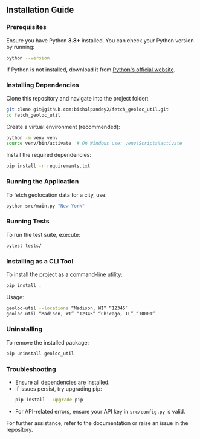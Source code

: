 ## Installation Guide

### Prerequisites
Ensure you have Python **3.8+** installed. You can check your Python version by running:
```bash
python --version
```
If Python is not installed, download it from [Python's official website](https://www.python.org/downloads/).

### Installing Dependencies
Clone this repository and navigate into the project folder:
```bash
git clone git@github.com:bishalpandey2/fetch_geoloc_util.git
cd fetch_geoloc_util
```

Create a virtual environment (recommended):
```bash
python -m venv venv
source venv/bin/activate  # On Windows use: venv\Scripts\activate
```

Install the required dependencies:
```bash
pip install -r requirements.txt
```

### Running the Application
To fetch geolocation data for a city, use:
```bash
python src/main.py "New York"
```

### Running Tests
To run the test suite, execute:
```bash
pytest tests/
```

### Installing as a CLI Tool
To install the project as a command-line utility:
```bash
pip install .
```
Usage:
```bash
geoloc-util --locations “Madison, WI” “12345”
geoloc-util “Madison, WI” “12345” “Chicago, IL” “10001”
```

### Uninstalling
To remove the installed package:
```bash
pip uninstall geoloc_util
```

### Troubleshooting
- Ensure all dependencies are installed.
- If issues persist, try upgrading pip:
  ```bash
  pip install --upgrade pip
  ```
- For API-related errors, ensure your API key in `src/config.py` is valid.

For further assistance, refer to the documentation or raise an issue in the repository.

